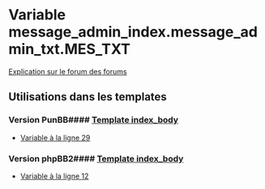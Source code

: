 # Variable message_admin_index.message_admin_txt.MES_TXT
[Explication sur le forum des forums](http://forum.forumactif.com/t294113-listing-des-variables#message_admin_index.message_admin_txt.MES_TXT)
## Utilisations dans les templates
### Version PunBB#### [Template index_body](punbb/index_body.md)
* [Variable à la ligne 29](../punbb/index_body.tpl#L29)
### Version phpBB2#### [Template index_body](subsilver/index_body.md)
* [Variable à la ligne 12](../subsilver/index_body.tpl#L12)